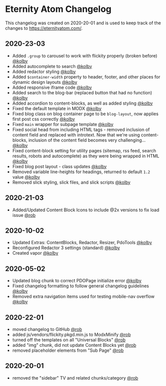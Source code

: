 # Eternity Atom Changelog
This changelog was created on 2020-20-01 and is used to keep track of the changes to https://eternityatom.com/.

## 2020-23-03
- Added `.group` to carousel to work with flickity properly (broken before) [@kolby](https://github.com/kolbykruger)
- Added autocomplete to search [@kolby](https://github.com/kolbykruger)
- Added redactor styling [@kolby](https://github.com/kolbykruger)
- Added `$container-width` property to header, footer, and other places for dynamic design layouts [@kolby](https://github.com/kolbykruger)
- Added responsive iframe code [@kolby](https://github.com/kolbykruger)
- Added search to the blog-bar (replaced button that had no function) [@kolby](https://github.com/kolbykruger)
- Added accordion to content-blocks, as well as added styling [@kolby](https://github.com/kolbykruger)
- Fixed the default template in MODX [@kolby](https://github.com/kolbykruger)
- Fixed blog class on blog container page to be `blog-layout`, now applies first post css correctly [@kolby](https://github.com/kolbykruger)
- Fixed `main` wrapper for subpage template [@kolby](https://github.com/kolbykruger)
- Fixed social head from including HTML tags - removed inclusion of content field and replaced with introtext. Now that we're using content-blocks, inclusion of the content field becomes very challenging... [@kolby](https://github.com/kolbykruger)
- Fixed content-block setting for utility pages (sitemap, rss feed, search results, robots and autocomplete) as they were being wrapped in HTML [@kolby](https://github.com/kolbykruger)
- Fixed blog post layout - class updates [@kolby](https://github.com/kolbykruger)
- Removed variable line-heights for headings, returned to default `1.2` value [@kolby](https://github.com/kolbykruger)
- Removed slick styling, slick files, and slick scripts [@kolby](https://github.com/kolbykruger)

## 2020-21-03
- Added/Updated Content Block Icons to include @2x versions to fix load issue [@rob](https://github.com/robliberty)

## 2020-10-02
- Updated Extras: ContentBlocks, Redactor, Resizer, PdoTools [@kolby](https://github.com/kolbykruger)
- Reconfigured Redactor 3 settings (standard) [@kolby](https://github.com/kolbykruger)
- Created vapor [@kolby](https://github.com/kolbykruger)

## 2020-05-02
- Updated blog chunk to correct PDOPage initialize error [@kolby](https://github.com/kolbykruger)
- Fixed changelog formatting to follow general changelog guidelines [@kolby](https://github.com/kolbykruger)
- Removed extra navigation items used for testing mobile-nav overflow [@kolby](https://github.com/kolbykruger)

## 2020-22-01
- moved changelog to GitHub [@rob](https://github.com/robliberty)
- added js/vendors/flickity.pkgd.min.js to ModxMinify [@rob](https://github.com/robliberty)
- turned off the templates on all "Universal Blocks" [@rob](https://github.com/robliberty)
- added "img" chunk, did not update Content Blocks yet [@rob](https://github.com/robliberty)
- removed placeholder elements from "Sub Page" [@rob](https://github.com/robliberty)

## 2020-20-01
- removed the "sidebar" TV and related chunks/category [@rob](https://github.com/robliberty)
